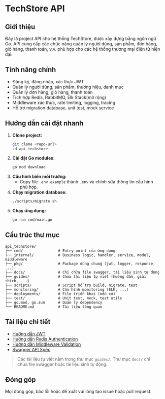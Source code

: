 # TechStore API

## Giới thiệu
Đây là project API cho hệ thống TechStore, được xây dựng bằng ngôn ngữ Go. API cung cấp các chức năng quản lý người dùng, sản phẩm, đơn hàng, giỏ hàng, thanh toán, v.v. phù hợp cho các hệ thống thương mại điện tử hiện đại.

## Tính năng chính
- Đăng ký, đăng nhập, xác thực JWT
- Quản lý người dùng, sản phẩm, thương hiệu, danh mục
- Quản lý đơn hàng, giỏ hàng, thanh toán
- Tích hợp Redis, RabbitMQ, Elk Stack(mở rộng)
- Middleware xác thực, rate limiting, logging, tracing
- Hỗ trợ migration database, unit test, mock service

## Hướng dẫn cài đặt nhanh
1. **Clone project:**
   ```bash
   git clone <repo-url>
   cd api_techstore
   ```
2. **Cài đặt Go modules:**
   ```bash
   go mod download
   ```
3. **Cấu hình biến môi trường:**
   - Copy file `.env.example` thành `.env` và chỉnh sửa thông tin cấu hình phù hợp.
4. **Chạy migration database:**
   ```bash
   ./scripts/migrate.sh
   ```
5. **Chạy ứng dụng:**
   ```bash
   go run cmd/main.go
   ```

## Cấu trúc thư mục
```
api_techstore/
├── cmd/                # Entry point của ứng dụng
├── internal/           # Business logic, handler, service, model, middleware
├── pkg/                # Package dùng chung (jwt, logger, response, ...)
├── docs/               # Chỉ chứa file swagger, tài liệu sinh tự động
├── guides/             # Chứa tài liệu tự viết (hướng dẫn, giải thích, ...)
├── scripts/            # Script hỗ trợ build, migrate, test
├── monitoring/         # Cấu hình monitoring (ELK, ...)
├── deployments/        # File triển khai (nếu có)
├── test/               # Unit test, mock, test utils
├── go.mod, go.sum      # Quản lý dependency
└── README.md           # Tài liệu tổng quan
```

## Tài liệu chi tiết
- [Hướng dẫn JWT](guides/jwt_basic_implementation.md)
- [Hướng dẫn Redis Authentication](guides/redis_authentication.md)
- [Hướng dẫn Middleware Validation](guides/validation_middleware_guide.md)
- [Swagger API Spec](docs/swagger.yaml)

> Các tài liệu tự viết nằm trong thư mục `guides/`. Thư mục `docs/` chỉ chứa file swagger hoặc tài liệu sinh tự động.

## Đóng góp
Mọi đóng góp, báo lỗi hoặc đề xuất vui lòng tạo issue hoặc pull request. 